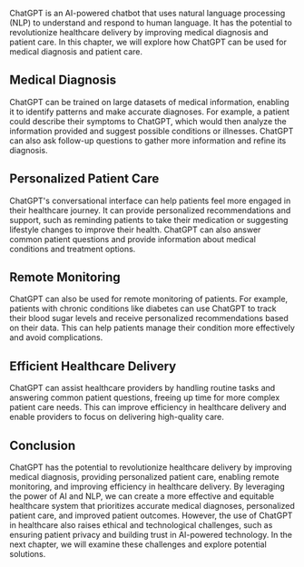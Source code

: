 
ChatGPT is an AI-powered chatbot that uses natural language processing (NLP) to understand and respond to human language. It has the potential to revolutionize healthcare delivery by improving medical diagnosis and patient care. In this chapter, we will explore how ChatGPT can be used for medical diagnosis and patient care.

Medical Diagnosis
-----------------

ChatGPT can be trained on large datasets of medical information, enabling it to identify patterns and make accurate diagnoses. For example, a patient could describe their symptoms to ChatGPT, which would then analyze the information provided and suggest possible conditions or illnesses. ChatGPT can also ask follow-up questions to gather more information and refine its diagnosis.

Personalized Patient Care
-------------------------

ChatGPT's conversational interface can help patients feel more engaged in their healthcare journey. It can provide personalized recommendations and support, such as reminding patients to take their medication or suggesting lifestyle changes to improve their health. ChatGPT can also answer common patient questions and provide information about medical conditions and treatment options.

Remote Monitoring
-----------------

ChatGPT can also be used for remote monitoring of patients. For example, patients with chronic conditions like diabetes can use ChatGPT to track their blood sugar levels and receive personalized recommendations based on their data. This can help patients manage their condition more effectively and avoid complications.

Efficient Healthcare Delivery
-----------------------------

ChatGPT can assist healthcare providers by handling routine tasks and answering common patient questions, freeing up time for more complex patient care needs. This can improve efficiency in healthcare delivery and enable providers to focus on delivering high-quality care.

Conclusion
----------

ChatGPT has the potential to revolutionize healthcare delivery by improving medical diagnosis, providing personalized patient care, enabling remote monitoring, and improving efficiency in healthcare delivery. By leveraging the power of AI and NLP, we can create a more effective and equitable healthcare system that prioritizes accurate medical diagnoses, personalized patient care, and improved patient outcomes. However, the use of ChatGPT in healthcare also raises ethical and technological challenges, such as ensuring patient privacy and building trust in AI-powered technology. In the next chapter, we will examine these challenges and explore potential solutions.
